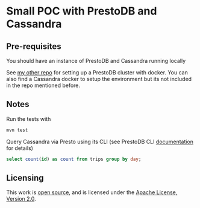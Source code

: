 # Small POC with PrestoDB and Cassandra

## Pre-requisites

You should have an instance of PrestoDB and Cassandra running locally

See [my other repo](https://github.com/albertocsm/docker-presto) for setting up a PrestoDB cluster with docker. You can also find a Cassandra docker to setup the environment but its not included in the repo mentioned before.


## Notes

Run the tests with
```sh
mvn test
```

Query Cassandra via Presto using its CLI (see PrestoDB CLI [documentation](https://prestodb.io/docs/current/installation/cli.html) for details)

```sql
select count(id) as count from trips group by day;
```

## Licensing

This work is [open source](http://opensource.org/osd), and is licensed under the [Apache License, Version 2.0](http://opensource.org/licenses/Apache-2.0).
